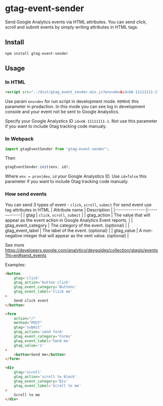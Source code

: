 # gtag-event-sender
Send Google Analytics events via HTML attributes. You can send click, scroll and submit events by simply writing attributes in HTML tags.
## Install
```
npm install gtag-event-sender
```
## Usage
### In HTML

```html
<script src="../dist/gtag_event_sender.min.js?env=dev&id=UA-11111111-1"></script>
```
Use param `env=dev` for run script in development mode. `REMOVE` this parameter in prodaction.
In this mode you can see log in development console and your event not be sent to Google Analystics.

Specify your Google Analystics ID `id=UA-11111111-1`. Not use this parameter if you want to include Gtag tracking code manualy.
### In Webpack
```js
import gtagEventSender from "gtag-event-sender";
```
Then
```js
gtagEventSender.init(env, id);
```
Where `env = prov|dev`, `id`  your Google Analystics ID. Use `id=false` this parameter if you want to include Gtag tracking code manualy.

### How send events
You can send 3 types of event - `click`, `scroll`, `submit`
For send event use tag attributes in HTML
| Attribute name | Description |
|----------------|-------------|
| gtag                | `click`, `scroll`, `submit` |
| gtag_action         | The value that will appear as the event action in Google Analytics Event reports. |
| gtag_event_category | The category of the event. (optional) |
| gtag_event_label    | The label of the event. (optional) |
| gtag_value          | A non-negative integer that will appear as the vent value. (optional) |

See more https://developers.google.com/analytics/devguides/collection/gtagjs/events?hl=en#send_events

Examples:
```html
<button
    gtag='click'
    gtag_action='button click'
    gtag_event_category='Buttons'
    gtag_event_label='Click me'
>
    Send click event
</button>
```

```html
<form
    action="/"
    method="POST"
    gtag='submit'
    gtag_action='send form'
    gtag_event_category='Forms'
    gtag_event_label='Send me'
    gtag_value='1'
>
    <button>Send me</button>
</form>
```

```html
<div
    gtag='scroll'
    gtag_action='scroll to block'
    gtag_event_category='Div'
    gtag_event_label='Scroll to me'
>
    Scroll to me
</div>
```